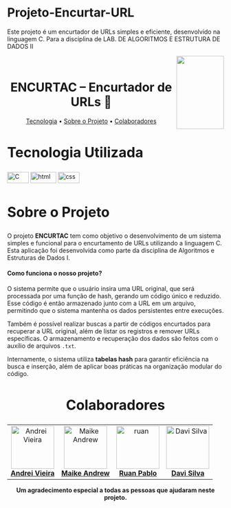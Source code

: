# Projeto-Encurtar-URL
Este projeto é um encurtador de URLs simples e eficiente, desenvolvido na linguagem C. Para a disciplina de LAB. DE ALGORITMOS E ESTRUTURA DE DADOS II

<div>
  <div id="nav-bar">
    <img align="right" width="110" height="170" src="https://assecom.ufersa.edu.br/wp-content/uploads/sites/24/2014/09/PNG-bras%C3%A3o-Ufersa.png">
    <br>
    <h1 align="center" style="font-weight: bold;">ENCURTAC – Encurtador de URLs 🔗</h1>
    <p align="center">
        <a href="#tech">Tecnologia</a> •
        <a href="#about">Sobre o Projeto</a> •
        <a href="#colab">Colaboradores</a> 
    </p>
  </div>

  <div>
    <h2 id="tech" style="font-weight: bold; font-size: 2rem">Tecnologia Utilizada</h2>
    <img width="50" height="26" alt="C" src="https://img.shields.io/badge/C-00427e?style=for-the-badge&logo=&logoColor=white"/>
    <img width="60" height="26" alt="html" src="https://img.shields.io/badge/html-f74a1e?style=for-the-badge&logo=&logoColor=white"/>
    <img width="50" height="26" alt="css" src="https://img.shields.io/badge/css-4169E1?style=for-the-badge&logo=&logoColor=white"/>
  </div>

  <h2 id="about" style="font-weight: bold; font-size: 2rem">Sobre o Projeto</h2>

  O projeto **ENCURTAC** tem como objetivo o desenvolvimento de um sistema simples e funcional para o encurtamento de URLs utilizando a linguagem C. Esta aplicação foi desenvolvida como parte da disciplina de Algoritmos e Estruturas de Dados I.

  #### Como funciona o nosso projeto?

  O sistema permite que o usuário insira uma URL original, que será processada por uma função de hash, gerando um código único e reduzido. Esse código é então armazenado junto com a URL em um arquivo, permitindo que o sistema mantenha os dados persistentes entre execuções.

  Também é possível realizar buscas a partir de códigos encurtados para recuperar a URL original, além de listar os registros e remover URLs específicas. O armazenamento e recuperação dos dados são feitos com o auxílio de arquivos `.txt`.

  Internamente, o sistema utiliza **tabelas hash** para garantir eficiência na busca e inserção, além de aplicar boas práticas na organização modular do código.

<h2 id="colab" align="center" style="font-weight: bold; font-size: 2rem">Colaboradores</h2>
<div align="center">
  <table>
    <tr>
      <td align="center">
        <a href="#">
          <img src="https://avatars.githubusercontent.com/u/150745935?v=4" width="100px;" alt="Andrei Vieira"/><br>
          <sub>
            <a href="https://github.com/andevvs"><b>Andrei Vieira</b></a>
          </sub>
        </a>
      </td>
      <td align="center">
        <a href="#">
          <img src="https://avatars.githubusercontent.com/u/59022456?v=4" width="100px;" alt="Maike Andrew"/><br>
          <sub>
            <a href="https://github.com/maikeandrew"><b>Maike Andrew</b></a>
          </sub>
        </a>
      </td>
      <td align="center">
        <a href="#">
          <img src="https://avatars.githubusercontent.com/u/166414190?v=4" width="100px;" alt="ruan"/><br>
          <sub>
            <a href="https://github.com/Ruanpabloband"><b>Ruan Pablo</b></a>
          </sub>
        </a>
      </td>
      <td align="center">
        <a href="#">
          <img src="https://avatars.githubusercontent.com/u/179767589?v=4" width="100px;" alt="Davi Silva"/><br>
          <sub>
            <a href="https://github.com/DaviFreita"><b>Davi Silva</b></a>
          </sub>
        </a>
      </td>
    </tr>
  </table>
  <span style="font-weight: bold;">Um agradecimento especial a todas as pessoas que ajudaram neste projeto.</span>
</div>

  </div>
</div>
